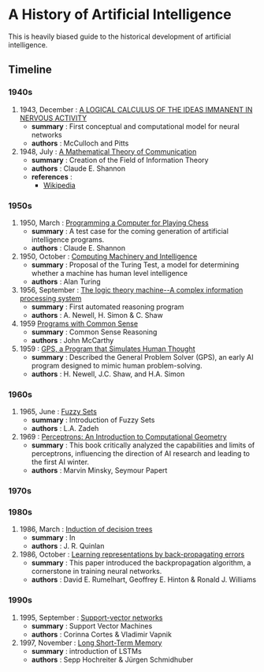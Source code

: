 # A History of Artificial Intelligence

This is heavily biased guide to the historical development of artificial intelligence.

## Timeline

### 1940s

1. 1943, December : [A LOGICAL CALCULUS OF THE IDEAS IMMANENT IN NERVOUS ACTIVITY](https://link.springer.com/article/10.1007/BF02478259)
   - **summary** : First conceptual and computational model for neural networks
   - **authors** : McCulloch and Pitts
2. 1948, July : [A Mathematical Theory of Communication](https://ieeexplore.ieee.org/document/6773024)
   - **summary** : Creation of the Field of Information Theory
   - **authors** : Claude E. Shannon
   - **references** :
     - [Wikipedia](https://en.wikipedia.org/wiki/A_Mathematical_Theory_of_Communication#cite_note-Shannon_1948_1-1)

### 1950s

1. 1950, March : [Programming a Computer for Playing Chess](https://link.springer.com/chapter/10.1007/978-1-4757-1968-0_1)
   - **summary** : A test case for the coming generation of artificial intelligence programs.
   - **authors** : Claude E. Shannon
2. 1950, October : [Computing Machinery and Intelligence](https://academic.oup.com/mind/article/LIX/236/433/986238)
   - **summary** : Proposal of the Turing Test, a model for determining whether a machine has human level intelligence
   - **authors** : Alan Turing
3. 1956, September : [The logic theory machine--A complex information processing system](https://ieeexplore.ieee.org/document/1056797)
   - **summary** : First automated reasoning program
   - **authors** : A. Newell, H. Simon & C. Shaw
4. 1959 [Programs with Common Sense](http://jmc.stanford.edu/articles/mcc59.html)
   - **summary** : Common Sense Reasoning
   - **authors** : John McCarthy
5. 1959 : [GPS, a Program that Simulates Human Thought](https://iiif.library.cmu.edu/file/Simon_box00064_fld04907_bdl0001_doc0001/Simon_box00064_fld04907_bdl0001_doc0001.pdf)
   - **summary** : Described the General Problem Solver (GPS), an early AI program designed to mimic human problem-solving.
   - **authors** : H. Newell, J.C. Shaw, and H.A. Simon

### 1960s

1. 1965, June : [Fuzzy Sets](https://www.sciencedirect.com/science/article/pii/S001999586590241X)
   - **summary** : Introduction of Fuzzy Sets
   - **authors** : L.A. Zadeh
2. 1969 : [Perceptrons: An Introduction to Computational Geometry](https://academic.oup.com/mind/article/LIX/236/433/986238)
   - **summary** : This book critically analyzed the capabilities and limits of perceptrons, influencing the direction of AI research and leading to the first AI winter.
   - **authors** : Marvin Minsky, Seymour Papert

### 1970s

### 1980s

1. 1986, March : [Induction of decision trees](https://link.springer.com/article/10.1007/BF00116251)
   - **summary** : In
   - **authors** : J. R. Quinlan
2. 1986, October : [Learning representations by back-propagating errors
   ](https://www.nature.com/articles/323533a0)
   - **summary** : This paper introduced the backpropagation algorithm, a cornerstone in training neural networks.
   - **authors** : David E. Rumelhart, Geoffrey E. Hinton & Ronald J. Williams

### 1990s

1. 1995, September : [Support-vector networks](https://link.springer.com/article/10.1007/BF00994018)
   - **summary** : Support Vector Machines
   - **authors** : Corinna Cortes & Vladimir Vapnik
2. 1997, November : [Long Short-Term Memory](https://dl.acm.org/doi/10.1162/neco.1997.9.8.1735)
   - **summary** : introduction of LSTMs
   - **authors** : Sepp Hochreiter & Jürgen Schmidhuber
